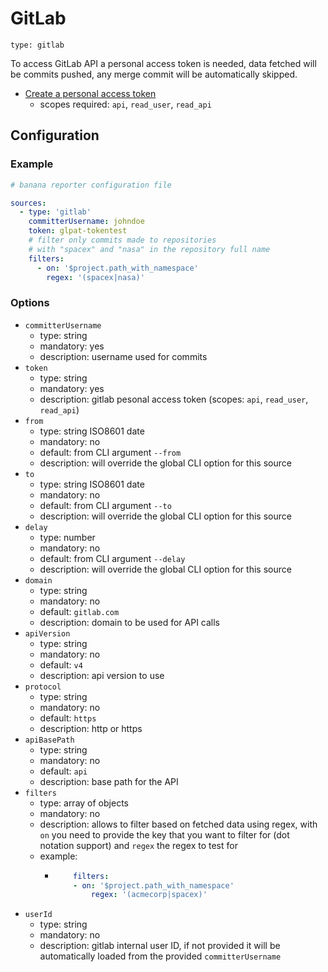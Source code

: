 
# GitLab

`type: gitlab`

To access GitLab API a personal access token is needed, data fetched will be commits pushed, any merge commit will be automatically skipped.

- [Create a personal access token](https://docs.gitlab.com/ee/user/profile/personal_access_tokens.html#create-a-personal-access-token)
  - scopes required: `api`, `read_user`, `read_api`

## Configuration

### Example

```yaml
# banana reporter configuration file

sources:
  - type: 'gitlab'
    committerUsername: johndoe
    token: glpat-tokentest
    # filter only commits made to repositories
    # with "spacex" and "nasa" in the repository full name 
    filters:
      - on: '$project.path_with_namespace'
        regex: '(spacex|nasa)'
```

### Options

- `committerUsername`
    - type: string
    - mandatory: yes
    - description: username used for commits
- `token`
    - type: string
    - mandatory: yes
    - description: gitlab pesonal access token (scopes: `api`, `read_user`, `read_api`)
- `from`
    - type: string ISO8601 date
    - mandatory: no
    - default: from CLI argument `--from`
    - description: will override the global CLI option for this source
- `to`
    - type: string ISO8601 date
    - mandatory: no
    - default: from CLI argument `--to`
    - description: will override the global CLI option for this source
- `delay`
    - type: number
    - mandatory: no
    - default: from CLI argument `--delay`
    - description: will override the global CLI option for this source
- `domain`
    - type: string
    - mandatory: no
    - default: `gitlab.com`
    - description: domain to be used for API calls
- `apiVersion`
    - type: string
    - mandatory: no
    - default: `v4`
    - description: api version to use
- `protocol`
    - type: string
    - mandatory: no
    - default: `https`
    - description: http or https
- `apiBasePath`
    - type: string
    - mandatory: no
    - default: `api`
    - description: base path for the API
- `filters`
    - type: array of objects
    - mandatory: no
    - description: allows to filter based on fetched data using regex, with `on` you need to provide the key that you want to filter for (dot notation support) and `regex` the regex to test for
    - example:
      - ```yaml
            filters:
            - on: '$project.path_with_namespace'
                regex: '(acmecorp|spacex)'
        ```
- `userId`
    - type: string
    - mandatory: no
    - description: gitlab internal user ID, if not provided it will be automatically loaded from the provided `committerUsername`

